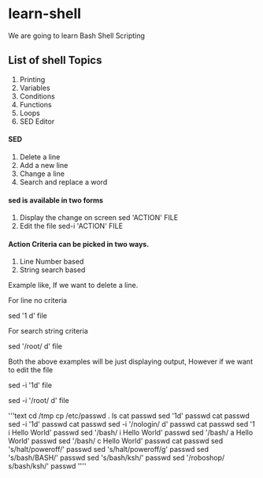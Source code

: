 # learn-shell

We are going to learn Bash Shell Scripting

## List of shell Topics


1. Printing
2. Variables
3. Conditions
4. Functions
5. Loops
6. SED Editor



#### SED
1. Delete a line
2. Add a new line
3. Change a line
4. Search and replace a word

#### sed is available in two forms
1. Display the change on screen
sed 'ACTION' FILE
2. Edit the file 
sed-i 'ACTION' FILE

#### Action Criteria can be picked in two ways. 
1. Line Number based
2. String search based

Example like, If we want to delete a line.

For line no criteria

sed '1 d' file

For search string criteria

sed '/root/ d' file


Both the above examples will be just displaying output, However if we want to edit the file

sed -i '1d' file

sed -i '/root/ d' file


'''text
cd /tmp
cp /etc/passwd .
ls
cat passwd
sed '1d' passwd
cat passwd
sed -i '1d' passwd
cat passwd
sed -i '/nologin/ d' passwd
cat passwd
sed '1 i Hello World' passwd
sed '/bash/ i Hello World' passwd
sed '/bash/ a Hello World' passwd
sed '/bash/ c Hello World' passwd
cat passwd
sed 's/halt/poweroff/' passwd
sed 's/halt/poweroff/g' passwd
sed 's/bash/BASH/' passwd
sed 's/bash/ksh/' passwd
sed '/roboshop/ s/bash/ksh/' passwd
''''